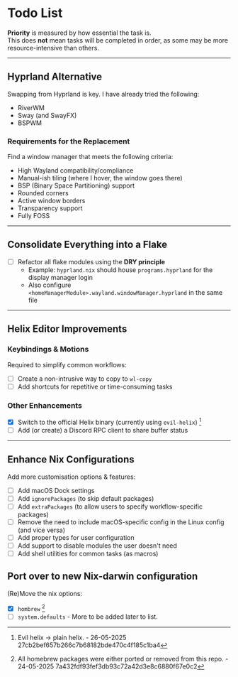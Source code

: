 # Todo List

**Priority** is measured by how essential the task is.  
This does **not** mean tasks will be completed in order, as some may be more resource-intensive than others.

---

## Hyprland Alternative

Swapping from Hyprland is key. I have already tried the following:

- RiverWM  
- Sway (and SwayFX)  
- BSPWM  

### Requirements for the Replacement

Find a window manager that meets the following criteria:

- High Wayland compatibility/compliance  
- Manual-ish tiling (where I hover, the window goes there)  
- BSP (Binary Space Partitioning) support  
- Rounded corners  
- Active window borders  
- Transparency support  
- Fully FOSS  

---

## Consolidate Everything into a Flake

- [ ] Refactor all flake modules using the **DRY principle**  
  - Example: `hyprland.nix` should house `programs.hyprland` for the display manager login  
  - Also configure `<homeManagerModule>.wayland.windowManager.hyprland` in the same file

---

## Helix Editor Improvements

### Keybindings & Motions

Required to simplify common workflows:

- [ ] Create a non-intrusive way to copy to `wl-copy`  
- [ ] Add shortcuts for repetitive or time-consuming tasks  

### Other Enhancements

- [x] Switch to the official Helix binary (currently using `evil-helix`) [^1] 
- [ ] Add (or create) a Discord RPC client to share buffer status  

---

## Enhance Nix Configurations
Add more customisation options & features:

- [ ] Add macOS Dock settings
- [ ] Add `ignorePackages` (to skip default packages)  
- [ ] Add `extraPackages` (to allow users to specify workflow-specific packages)  
- [ ] Remove the need to include macOS-specific config in the Linux config (and vice versa)
- [ ] Add proper types for user configuration  
- [ ] Add support to disable modules the user doesn't need  
- [ ] Add shell utilities for common tasks (as macros)  

## Port over to new Nix-darwin configuration
(Re)Move the nix options:
- [x] ``hombrew`` [^0]
- [ ] ``system.defaults`` - More to be added later to list.

[^0]: All homebrew packages were either ported or removed from this repo. - 24-05-2025 7a432fdf93fef3db93c72a42d3e8c6880f67e0c2
[^1]: Evil helix -> plain helix. - 26-05-2025 27cb2bef657b266c7b68182bde470c4f185c1ba4
